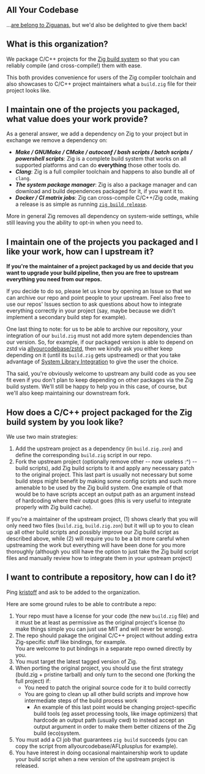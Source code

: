 ## All Your Codebase
...[are belong to Ziguanas](https://www.youtube.com/watch?v=qItugh-fFgg), but we'd also be delighted to give them back!

## What is this organization?
We package C/C++ projects for the [Zig build system](https://ziglang.org/learn/build-system/) so that you can reliably 
compile (and cross-compile!) them with ease.

This both provides convenience for users of the Zig compiler toolchain and 
also showcases to C/C++ project maintainers what a `build.zig` file for 
their project looks like.

## I maintain one of the projects you packaged, what value does your work provide?
As a general answer, we add a dependency on Zig to your project but in exchange we remove a dependency on:
- ***Make / GNUMake / CMake / autoconf / bash scripts / batch scripts / powershell scripts***: Zig is a complete build system that works on all supported platforms and can do **everything** those other tools do.
- ***Clang***: Zig is a full compiler toolchain and happens to also bundle all of `clang`.
- ***The system package manager***: Zig is also a package manager and can download and build dependences packaged for it, if you want it to.
- ***Docker / CI matrix jobs***: Zig can cross-compile C/C++/Zig code, making a release is as simple as running [`zig build release`](https://github.com/kristoff-it/superhtml/blob/ca52633557bf07ce5ab228e99b543756d7905446/build.zig#L213-L261).
 
More in general Zig removes all dependency on system-wide settings, while still leaving you the ability to opt-in when you need to.
  
## I maintain one of the projects you packaged and I like your work, how can I upstream it?

**If you're the maintainer of a project packaged by us and decide that you
want to upgrade your build pipeline, then you are free to upstream everything 
you need from our repos.**

If you decide to do so, please let us know by opening an Issue so that we can 
archive our repo and point people to your upstream. Feel also free to use our repos' Issues 
section to ask questions about how to integrate everything correctly in your project 
(say, maybe because we didn't implement a secondary build step for example).

One last thing to note: for us to be able to archive our repository, your integration 
of our `build.zig` must not add more sytem dependencies than our version. So, for example, 
if our packaged version is able to depend on zstd via [allyourcodebase/zstd](https://github.com/allyourcodebase/zstd),
then we kindly ask you either keep depending on it (until its `build.zig` gets upstreamed)
or that you take advantage of
[System Library Integration](https://ziglang.org/download/0.12.0/release-notes.html#Ability-to-Declare-Optional-System-Library-Integration)
to give the user the choice.

Tha said, you're obviously welcome to upstream any build code as you see fit even if 
you don't plan to keep depending on other packages via the Zig build system. We'll still be happy
to help you in this case, of course, but we'll also keep maintaining our downstream fork.

## How does a C/C++ project packaged for the Zig build system by you look like?
We use two main strategies:

1. Add the upstream project as a dependency (in `build.zig.zon`) and define the corresponding `build.zig` script in our repo.
2. Fork the upstream project (optionally remove other -- now useless :^) -- build scripts), add Zig build scripts to it and apply any necessary patch to the original project. This last part is usually not necessary but some build steps might benefit by making some config scripts and such more amenable to be used by the Zig build system. One example of that would be to have scripts accept an output path as an argument instead of hardcoding where their output goes (this is very useful to integrate properly with Zig build cache).

If you're a maintainer of the upstream project, (1) shows clearly that you will only need two files (`build.zig`, `build.zig.zon`) but it will up to you to clean up all other build scripts and possibly improve our Zig build script as described above, while (2) will require you to be a bit more careful when upstreaming the work but everything will have been done for you more thoroughly (although you still have the option to just take the Zig build script files and manually review how to integrate them in your upstream project)

## I want to contribute a repository, how can I do it?

Ping [kristoff](https://github.com/kristoff-it) and ask to be added to the organization.

Here are some ground rules to be able to contribute a repo:

1. Your repo must have a license for your code (the new `build.zig` file) and it must be at least as permissive as the original project's license (to make things simple you can just use MIT and will never be wrong).
2. The repo should pakage the original C/C++ project without adding extra Zig-specific stuff like bindings, for example.  
You are welcome to put bindings in a separate repo owned directly by you.
3. You must target the latest tagged version of Zig.
4. When porting the original project, you should use the first strategy (buld.zig + pristine tarball) and only turn to the second one (forking the full project) if:
   - You need to patch the original source code for it to build correctly
   - You are going to clean up all other build scripts and improve how intermediate steps of the build process work
     - An example of this last point would be changing project-specific build tools (eg asset processing tools, like image optimizers) that hardcode an output path (usually cwd)
       to instead accept an output argument in order to make them better citizens of the Zig build (eco)system.
5. You must add a CI job that guarantees `zig build` succeeds (you can copy the script from allyourcodebase/AFLplusplus for example). 
6. You have interest in doing occasional maintainership work to update your build script when a new version of the upstream project is released.

